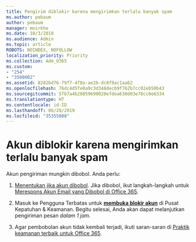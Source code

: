 ```yaml
---
title: Pengirim diblokir karena mengirimkan terlalu banyak spam
ms.author: pebaum
author: pebaum
manager: mnirkhe
ms.date: 10/3/2018
ms.audience: Admin
ms.topic: article
ROBOTS: NOINDEX, NOFOLLOW
localization_priority: Priority
ms.collection: Adm_O365
ms.custom:
- "254"
- "3500002"
ms.assetid: 8282bd76-79f7-4f8a-ae2b-dc8f9ac1aa62
ms.openlocfilehash: 76dc4d5fe0a9c3d348decb9f762b7cc02eb50b43
ms.sourcegitcommit: 5fb7a4b28859690020efdea630d03e70cc0e6334
ms.translationtype: HT
ms.contentlocale: id-ID
ms.lasthandoff: 06/28/2019
ms.locfileid: "35355808"
---
```

# <a name="account-is-blocked-for-sending-too-much-spam"></a>Akun diblokir karena mengirimkan terlalu banyak spam

Akun pengiriman mungkin dibobol. Anda perlu:
  
1. [Menentukan jika akun dibobol](https://support.microsoft.com/help/2551603/how-to-determine-whether-your-office-365-account-has-been-compromised). Jika dibobol, ikut langkah-langkah untuk [Merespons Akun Email yang Dibobol di Office 365](https://docs.microsoft.com/office365/securitycompliance/responding-to-a-compromised-email-account).

2. Masuk ke Pengguna Terbatas untuk **[membuka blokir akun](https://protection.office.com/?hash=/restrictedusers)** di Pusat Kepatuhan &amp; Keamanan. Begitu selesai, Anda akan dapat melanjutkan pengiriman pesan *dalam 1 jam*.

3. Agar pembobolan akun tidak kembali terjadi, ikuti saran-saran di [Praktik keamanan terbaik untuk Office 365](https://support.office.com/article/9295e396-e53d-49b9-ae9b-0b5828cdedc3.aspx).
  